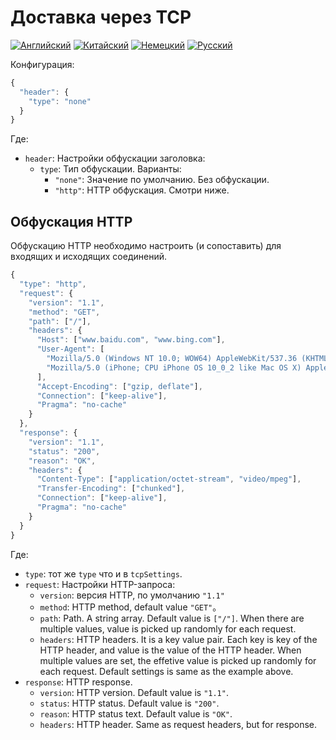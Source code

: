 # Доставка через TCP

[![Английский](../../resources/english.svg)](https://www.v2ray.com/en/configuration/transport/tcp.html) [![Китайский](../../resources/chinese.svg)](https://www.v2ray.com/chapter_02/transport/tcp.html) [![Немецкий](../../resources/german.svg)](https://www.v2ray.com/de/configuration/transport/tcp.html) [![Русский](../../resources/russian.svg)](https://www.v2ray.com/ru/configuration/transport/tcp.html)

Конфигурация:

```javascript
{
  "header": {
    "type": "none"
  }
}
```

Где:

* `header`: Настройки обфускации заголовка: 
  * `type`: Тип обфускации. Варианты: 
    * `"none"`: Значение по умолчанию. Без обфускации.
    * `"http"`: HTTP обфускация. Смотри ниже.

## Обфускация HTTP

Обфускацию HTTP необходимо настроить (и сопоставить) для входящих и исходящих соединений.

```javascript
{
  "type": "http",
  "request": {
    "version": "1.1",
    "method": "GET",
    "path": ["/"],
    "headers": {
      "Host": ["www.baidu.com", "www.bing.com"],
      "User-Agent": [
        "Mozilla/5.0 (Windows NT 10.0; WOW64) AppleWebKit/537.36 (KHTML, like Gecko) Chrome/53.0.2785.143 Safari/537.36",
        "Mozilla/5.0 (iPhone; CPU iPhone OS 10_0_2 like Mac OS X) AppleWebKit/601.1 (KHTML, like Gecko) CriOS/53.0.2785.109 Mobile/14A456 Safari/601.1.46"
      ],
      "Accept-Encoding": ["gzip, deflate"],
      "Connection": ["keep-alive"],
      "Pragma": "no-cache"
    }
  },
  "response": {
    "version": "1.1",
    "status": "200",
    "reason": "OK",
    "headers": {
      "Content-Type": ["application/octet-stream", "video/mpeg"],
      "Transfer-Encoding": ["chunked"],
      "Connection": ["keep-alive"],
      "Pragma": "no-cache"
    }
  }
}
```

Где:

* `type`: тот же `type` что и в `tcpSettings`.
* `request`: Настройки HTTP-запроса: 
  * `version`: версия HTTP, по умолчанию `"1.1"`
  * `method`: HTTP method, default value `"GET"`。
  * `path`: Path. A string array. Default value is `["/"]`. When there are multiple values, value is picked up randomly for each request.
  * `headers`: HTTP headers. It is a key value pair. Each key is key of the HTTP header, and value is the value of the HTTP header. When multiple values are set, the effetive value is picked up randomly for each request. Default settings is same as the example above.
* `response`: HTTP response. 
  * `version`: HTTP version. Default value is `"1.1"`.
  * `status`: HTTP status. Default value is `"200"`.
  * `reason`: HTTP status text. Default value is `"OK"`.
  * `headers`: HTTP header. Same as request headers, but for response.
